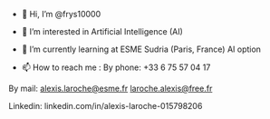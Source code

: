 - 👋 Hi, I’m @frys10000

- 👀 I’m interested in Artificial Intelligence (AI)

- 🌱 I’m currently learning at ESME Sudria (Paris, France) AI option 


- 📫 How to reach me :
By phone: 
    +33 6 75 57 04 17
 
 By mail:
    alexis.laroche@esme.fr
    laroche.alexis@free.fr

Linkedin:
    linkedin.com/in/alexis-laroche-015798206
